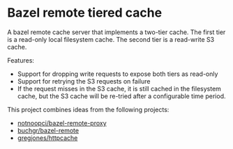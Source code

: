 # Bazel remote tiered cache

A bazel remote cache server that implements a two-tier cache.
The first tier is a read-only local filesystem cache.
The second tier is a read-write S3 cache.

Features:
* Support for dropping write requests to expose both tiers as read-only
* Support for retrying the S3 requests on failure
* If the request misses in the S3 cache, it is still cached in the filesystem
  cache, but the S3 cache will be re-tried after a configurable time period.

This project combines ideas from the following projects:

* [notnoopci/bazel-remote-proxy](https://github.com/notnoopci/bazel-remote-proxy)
* [buchgr/bazel-remote](https://github.com/buchgr/bazel-remote)
* [gregjones/httpcache](https://github.com/gregjones/httpcache)
